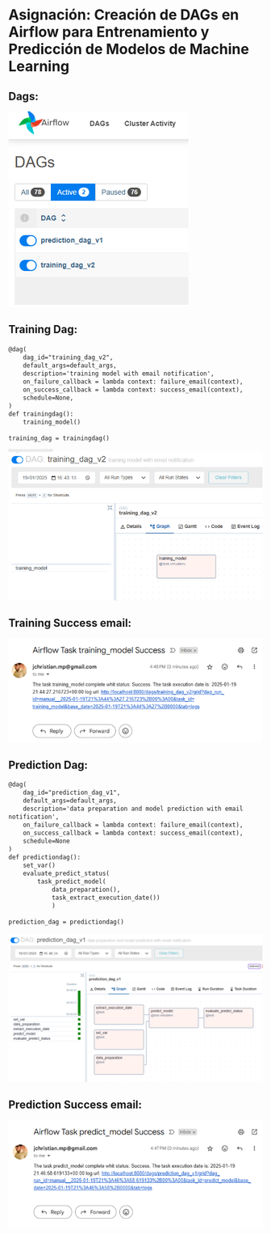 # Asignación: Creación de DAGs en Airflow para Entrenamiento y Predicción de Modelos de Machine Learning

## Dags:
![Local Image](images/dags.png)


## Training Dag:
```
@dag(
    dag_id="training_dag_v2",
    default_args=default_args,
    description='training model with email notification',
    on_failure_callback = lambda context: failure_email(context),
    on_success_callback = lambda context: success_email(context),
    schedule=None,
)
def trainingdag():
    training_model()

training_dag = trainingdag()
```
![Local Image](images/training_dag.png)

## Training Success email:
![Local Image](images/training_email.png)


## Prediction Dag:
```
@dag(
    dag_id="prediction_dag_v1",
    default_args=default_args,
    description='data preparation and model prediction with email notification',
    on_failure_callback = lambda context: failure_email(context),
    on_success_callback = lambda context: success_email(context),
    schedule=None
)
def predictiondag(): 
    set_var()
    evaluate_predict_status(
        task_predict_model(
            data_preparation(),
            task_extract_execution_date())
            )
    
prediction_dag = predictiondag()
```

![Local Image](images/prediction_dag.png)

## Prediction Success email:
![Local Image](images/prediction_email.png)



